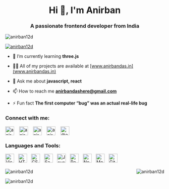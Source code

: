 <h1 align="center">Hi 👋, I'm Anirban</h1>
<h3 align="center">A passionate frontend developer from India</h3>

<p align="left"> <img src="https://komarev.com/ghpvc/?username=anirban12d&label=Profile%20views&color=005f99&style=flat-square" alt="anirban12d" /> </p>

<p align="left"> <a href="https://twitter.com/anirban12d" target="blank"><img src="https://img.shields.io/twitter/follow/anirban12d?logo=twitter&style=for-the-badge" alt="anirban12d" /></a> </p>

- 🌱 I’m currently learning **three.js**

- 👨‍💻 All of my projects are available at [www.anirbandas.in](www.anirbandas.in)

- 💬 Ask me about **javascript, react**

- 📫 How to reach me **anirbandashere@gmail.com**

- ⚡ Fun fact **The first computer “bug” was an actual real-life bug**

<h3 align="left">Connect with me:</h3>
<p align="left">
<a href="https://twitter.com/anirban12d" target="blank"><img align="center" src="https://cdn.simpleicons.org/twitter/white" alt="anirban12d" height="28" width="28" /></a>
&nbsp;&nbsp;
<a href="https://linkedin.com/in/anirban12d" target="blank"><img align="center" src="https://cdn.simpleicons.org/linkedin/white" alt="anirban12d" height="28" width="28" /></a>
&nbsp;&nbsp;
<a href="https://www.instagram.com/anirban.jpg" target="blank"><img align="center" src="https://cdn.simpleicons.org/instagram/white" alt="anirban12d" height="28" width="28" /></a>
&nbsp;&nbsp;
<a href="https://dev.to/anirban12d" target="blank"><img align="center" src="https://cdn.simpleicons.org/dev.to/white" alt="anirban12d" height="28" width="28" /></a>
&nbsp;&nbsp;
<a href="https://medium.com/@anirban12d" target="blank"><img align="center" src="https://cdn.simpleicons.org/medium/white" alt="@anirban12d" height="28" width="28" /></a>
</p>

<h3 align="left">Languages and Tools:</h3>
<img align="left" alt="Visual Studio Code" width="28px" src="https://cdn.jsdelivr.net/gh/devicons/devicon/icons/vscode/vscode-original.svg" style="padding-right:10px;" />
<img align="left" alt="HTML5" width="28px" src="https://cdn.jsdelivr.net/gh/devicons/devicon/icons/html5/html5-original.svg" style="padding-right:10px;" />
<img align="left" alt="CSS3" width="28px" src="https://cdn.jsdelivr.net/gh/devicons/devicon/icons/css3/css3-original.svg" style="padding-right:10px;" />
<img align="left" alt="Sass" width="28px" src="https://cdn.jsdelivr.net/gh/devicons/devicon/icons/sass/sass-original.svg" style="padding-right:10px;" />
<img align="left" alt="JavaScript" width="28px" src="https://cdn.jsdelivr.net/gh/devicons/devicon/icons/javascript/javascript-original.svg" style="padding-right:10px;" />
<img align="left" alt="React" width="28px" src="https://cdn.jsdelivr.net/gh/devicons/devicon/icons/react/react-original.svg" style="padding-right:10px;" />
<img align="left" alt="Node.js" width="28px" src="https://cdn.jsdelivr.net/gh/devicons/devicon/icons/nodejs/nodejs-original.svg" style="padding-right:10px;" />
<img align="left" alt="MongoDB" width="28px" src="https://cdn.jsdelivr.net/gh/devicons/devicon/icons/mongodb/mongodb-original.svg" style="padding-right:10px;" />
<img align="left" alt="GitHub" width="28px" src="https://user-images.githubusercontent.com/3369400/139447912-e0f43f33-6d9f-45f8-be46-2df5bbc91289.png" style="padding-right:10px;" />
<br/>
<br/>
<p><img align="left" src="https://github-readme-stats-phi-khaki.vercel.app/api/top-langs?username=anirban12d&show_icons=true&title_color=00ead3&text_color=ff449f&bg_color=000000&locale=en&layout=compact" alt="anirban12d" /></p>

<p>&nbsp;&nbsp;<img align="right" src="https://github-readme-stats-phi-khaki.vercel.app/api?username=anirban12d&show_icons=true&title_color=00ead3&text_color=ff449f&bg_color=000000&cache_seconds=1800&locale=en" alt="anirban12d" /></p>

<p><img align="center" src="https://github-readme-streak-stats-anirban12d.vercel.app?user=anirban12d&theme=neon" alt="anirban12d" /></p>
